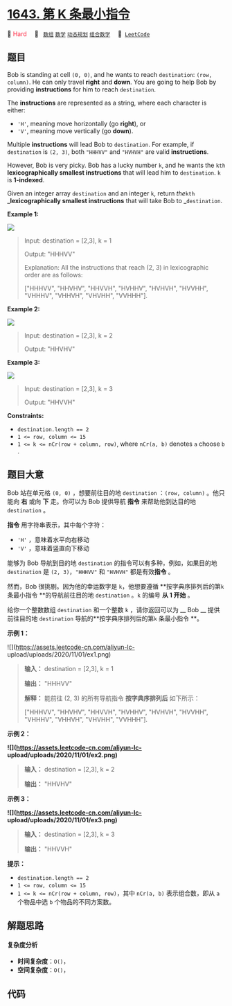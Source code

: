# [1643. 第 K 条最小指令](https://leetcode.com/problems/kth-smallest-instructions)

🔴 <font color=#ff334b>Hard</font>&emsp; 🔖&ensp; [`数组`](/leetcode/outline/tag/array.md) [`数学`](/leetcode/outline/tag/math.md) [`动态规划`](/leetcode/outline/tag/dynamic-programming.md) [`组合数学`](/leetcode/outline/tag/combinatorics.md)&emsp; 🔗&ensp;[`LeetCode`](https://leetcode.com/problems/kth-smallest-instructions)


## 题目

Bob is standing at cell `(0, 0)`, and he wants to reach `destination`: `(row,
column)`. He can only travel **right** and **down**. You are going to help Bob
by providing **instructions** for him to reach `destination`.

The **instructions** are represented as a string, where each character is
either:

  * `'H'`, meaning move horizontally (go **right**), or
  * `'V'`, meaning move vertically (go **down**).

Multiple **instructions** will lead Bob to `destination`. For example, if
`destination` is `(2, 3)`, both `"HHHVV"` and `"HVHVH"` are valid
**instructions**.

However, Bob is very picky. Bob has a lucky number `k`, and he wants the `kth`
**lexicographically smallest instructions** that will lead him to
`destination`. `k` is **1-indexed**.

Given an integer array `destination` and an integer `k`, return _the_`kth`
_**lexicographically smallest instructions** that will take Bob to
_`destination`.



**Example 1:**

![](https://assets.leetcode.com/uploads/2020/10/12/ex1.png)

> Input: destination = [2,3], k = 1
> 
> Output: "HHHVV"
> 
> Explanation: All the instructions that reach (2, 3) in lexicographic order are as follows:
> 
> ["HHHVV", "HHVHV", "HHVVH", "HVHHV", "HVHVH", "HVVHH", "VHHHV", "VHHVH", "VHVHH", "VVHHH"].

**Example 2:**

**![](https://assets.leetcode.com/uploads/2020/10/12/ex2.png)**

> Input: destination = [2,3], k = 2
> 
> Output: "HHVHV"

**Example 3:**

**![](https://assets.leetcode.com/uploads/2020/10/12/ex3.png)**

> Input: destination = [2,3], k = 3
> 
> Output: "HHVVH"

**Constraints:**

  * `destination.length == 2`
  * `1 <= row, column <= 15`
  * `1 <= k <= nCr(row + column, row)`, where `nCr(a, b)` denotes `a` choose `b`​​​​​.


## 题目大意

Bob 站在单元格 `(0, 0)` ，想要前往目的地 `destination` ：`(row, column)` 。他只能向 **右** 或向
**下** 走。你可以为 Bob 提供导航 **指令** 来帮助他到达目的地 `destination` 。

**指令** 用字符串表示，其中每个字符：

  * `'H'` ，意味着水平向右移动
  * `'V'` ，意味着竖直向下移动

能够为 Bob 导航到目的地 `destination` 的指令可以有多种，例如，如果目的地 `destination` 是 `(2,
3)`，`"HHHVV"` 和 `"HVHVH"` 都是有效**指令** 。

然而，Bob 很挑剔。因为他的幸运数字是 `k`，他想要遵循 **按字典序排列后的第`k` 条最小指令 **的导航前往目的地 `destination`
。`k` 的编号 **从 1 开始** 。

给你一个整数数组 `destination` 和一个整数 `k` ，请你返回可以为 __ Bob __ 提供前往目的地 `destination`
导航的**按字典序排列后的第`k` 条最小指令 **。

**示例 1：**

![](https://assets.leetcode-cn.com/aliyun-lc-
upload/uploads/2020/11/01/ex1.png)

> 
> 
> 
> 
> 
> **输入：** destination = [2,3], k = 1
> 
> **输出：** "HHHVV"
> 
> **解释：** 能前往 (2, 3) 的所有导航指令 **按字典序排列后** 如下所示：
> 
> ["HHHVV", "HHVHV", "HHVVH", "HVHHV", "HVHVH", "HVVHH", "VHHHV", "VHHVH", "VHVHH", "VVHHH"].
> 
> 

**示例 2：**

**![](https://assets.leetcode-cn.com/aliyun-lc-
upload/uploads/2020/11/01/ex2.png)**

> 
> 
> 
> 
> 
> **输入：** destination = [2,3], k = 2
> 
> **输出：** "HHVHV"
> 
> 

**示例 3：**

**![](https://assets.leetcode-cn.com/aliyun-lc-
upload/uploads/2020/11/01/ex3.png)**

> 
> 
> 
> 
> 
> **输入：** destination = [2,3], k = 3
> 
> **输出：** "HHVVH"
> 
> 

**提示：**

  * `destination.length == 2`
  * `1 <= row, column <= 15`
  * `1 <= k <= nCr(row + column, row)`，其中 `nCr(a, b)` 表示组合数，即从 `a` 个物品中选 `b` 个物品的不同方案数。


## 解题思路

#### 复杂度分析

- **时间复杂度**：`O()`，
- **空间复杂度**：`O()`，

## 代码

```javascript

```